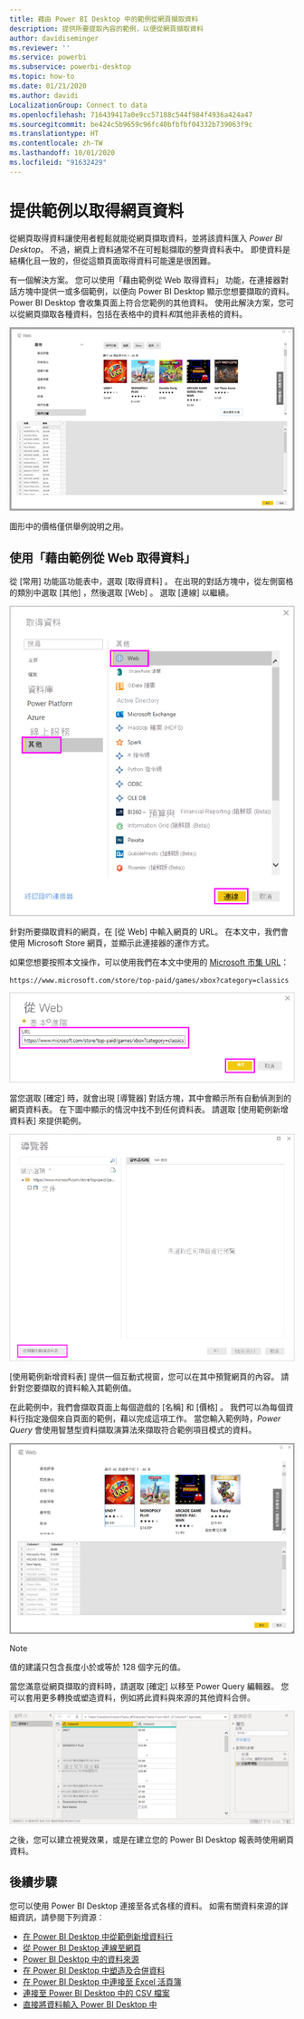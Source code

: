 ```yaml
---
title: 藉由 Power BI Desktop 中的範例從網頁擷取資料
description: 提供所要提取內容的範例，以便從網頁擷取資料
author: davidiseminger
ms.reviewer: ''
ms.service: powerbi
ms.subservice: powerbi-desktop
ms.topic: how-to
ms.date: 01/21/2020
ms.author: davidi
LocalizationGroup: Connect to data
ms.openlocfilehash: 716439417a0e9cc57188c544f984f4936a424a47
ms.sourcegitcommit: be424c5b9659c96fc40bfbfbf04332b739063f9c
ms.translationtype: HT
ms.contentlocale: zh-TW
ms.lasthandoff: 10/01/2020
ms.locfileid: "91632429"
---
```

# <a name="get-webpage-data-by-providing-examples"></a>提供範例以取得網頁資料

從網頁取得資料讓使用者輕鬆就能從網頁擷取資料，並將該資料匯入 *Power BI Desktop*。 不過，網頁上資料通常不在可輕鬆擷取的整齊資料表中。 即使資料是結構化且一致的，但從這類頁面取得資料可能還是很困難。

有一個解決方案。 您可以使用「藉由範例從 Web 取得資料」  功能，在連接器對話方塊中提供一或多個範例，以便向 Power BI Desktop 顯示您想要擷取的資料。 Power BI Desktop 會收集頁面上符合您範例的其他資料。 使用此解決方案，您可以從網頁擷取各種資料，包括在表格中的資料*和*其他非表格的資料。

![藉由範例從 Web 取得資料](media/desktop-connect-to-web-by-example/web-by-example_01.png)

圖形中的價格僅供舉例說明之用。

## <a name="using-get-data-from-web-by-example"></a>使用「藉由範例從 Web 取得資料」

從 [常用]  功能區功能表中，選取 [取得資料]  。 在出現的對話方塊中，從左側窗格的類別中選取 [其他]  ，然後選取 [Web]  。 選取 [連線]  以繼續。

![從 [取得資料] 選取 [Web]](media/desktop-connect-to-web-by-example/web-by-example_03.png)

針對所要擷取資料的網頁，在 [從 Web]  中輸入網頁的 URL。 在本文中，我們會使用 Microsoft Store 網頁，並顯示此連接器的運作方式。

如果您想要按照本文操作，可以使用我們在本文中使用的 [Microsoft 市集 URL](https://www.microsoft.com/store/top-paid/games/xbox?category=classics)：

```http
https://www.microsoft.com/store/top-paid/games/xbox?category=classics
```

![Web 對話方塊](media/desktop-connect-to-web-by-example/web-by-example_04.png)

當您選取 [確定]  時，就會出現 [導覽器]  對話方塊，其中會顯示所有自動偵測到的網頁資料表。 在下圖中顯示的情況中找不到任何資料表。 請選取 [使用範例新增資料表]  來提供範例。

![[導覽器] 視窗](media/desktop-connect-to-web-by-example/web-by-example_05.png)

[使用範例新增資料表]  提供一個互動式視窗，您可以在其中預覽網頁的內容。 請針對您要擷取的資料輸入其範例值。

在此範例中，我們會擷取頁面上每個遊戲的 [名稱]  和 [價格]  。 我們可以為每個資料行指定幾個來自頁面的範例，藉以完成這項工作。 當您輸入範例時，*Power Query* 會使用智慧型資料擷取演算法來擷取符合範例項目模式的資料。

![顯示網際網路資料的螢幕擷取畫面。](media/desktop-connect-to-web-by-example/web-by-example_06.png)

> [!NOTE]
> 值的建議只包含長度小於或等於 128 個字元的值。

當您滿意從網頁擷取的資料時，請選取 [確定]  以移至 Power Query 編輯器。 您可以套用更多轉換或塑造資料，例如將此資料與來源的其他資料合併。

![顯示 Power Query 編輯器中從網際網路擷取到資料的螢幕擷取畫面。](media/desktop-connect-to-web-by-example/web-by-example_07.png)

之後，您可以建立視覺效果，或是在建立您的 Power BI Desktop 報表時使用網頁資料。

## <a name="next-steps"></a>後續步驟

您可以使用 Power BI Desktop 連接至各式各樣的資料。 如需有關資料來源的詳細資訊，請參閱下列資源︰

* [在 Power BI Desktop 中從範例新增資料行](../create-reports/desktop-add-column-from-example.md)
* [從 Power BI Desktop 連線至網頁](desktop-connect-to-web.md)
* [Power BI Desktop 中的資料來源](desktop-data-sources.md)
* [在 Power BI Desktop 中塑造及合併資料](desktop-shape-and-combine-data.md)
* [在 Power BI Desktop 中連接至 Excel 活頁簿](desktop-connect-excel.md)
* [連接至 Power BI Desktop 中的 CSV 檔案](desktop-connect-csv.md)
* [直接將資料輸入 Power BI Desktop 中](desktop-enter-data-directly-into-desktop.md)
